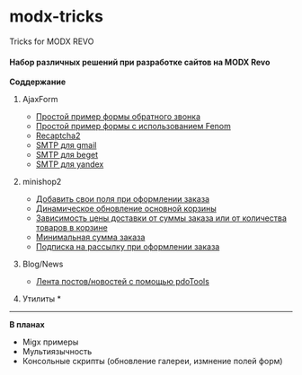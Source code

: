 # modx-tricks
Tricks for MODX REVO

#### Набор различных решений при разработке сайтов на MODX Revo

**Соддержание**

1. AjaxForm
	* [Простой пример формы обратного звонка](/1.AjaxForm/SimpleModalFormExample.md)
	* [Простой пример формы с использованием Fenom](/1.AjaxForm/SimpleModalFormFenom.md)
	* [Recaptcha2](/1.AjaxForm/AddRecaptchaV2.md)
	* [SMTP для gmail](/1.AjaxForm/SMTP-gmail.md)
	* [SMTP для beget](/1.AjaxForm/SMTP-beget.md)
	* [SMTP для yandex](/1.AjaxForm/SMTP-yandex.md)

2. minishop2
	* [Добавить свои поля при оформлении заказа](/2.minishop2/order/AddFieldToOrderInManager.md)
	* [Динамическое обновление основной корзины](/2.minishop2/cart/DynamicUpdateCart.md)
	* [Зависимость цены доставки от суммы заказа или от количества товаров в корзине](/2.minishop2/delivery/CustomDeliveryCost.md)
	* [Минимальная сумма заказа](/2.minishop2/order/MinimalCostOrder.md)
	* [Подписка на рассылку при оформлении заказа](/2.minishop2/order/SubscribeOnOrder.md)


3. Blog/News
	* [Лента постов/новостей с помощью pdoTools](/3.Blog/SimplePostsFeed.md)

4. Утилиты
	* 


--------------

**В планах**

* Migx примеры
* Мультиязычность 
* Консольные скрипты (обновление галереи, измнение полей форм)
